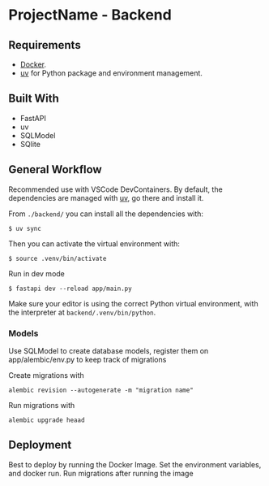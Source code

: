 # ProjectName - Backend

## Requirements

* [Docker](https://www.docker.com/).
* [uv](https://docs.astral.sh/uv/) for Python package and environment management.

## Built With
- FastAPI
- uv
- SQLModel
- SQlite

## General Workflow

Recommended use with VSCode DevContainers.
By default, the dependencies are managed with [uv](https://docs.astral.sh/uv/), go there and install it.

From `./backend/` you can install all the dependencies with:

```console
$ uv sync
```

Then you can activate the virtual environment with:

```console
$ source .venv/bin/activate
```

Run in dev mode
```console
$ fastapi dev --reload app/main.py
```

Make sure your editor is using the correct Python virtual environment, with the interpreter at `backend/.venv/bin/python`.

### Models
Use SQLModel to create database models, register them on app/alembic/env.py to keep track of migrations

Create migrations with
```console
alembic revision --autogenerate -m "migration name"
```

Run migrations with
```console
alembic upgrade heaad
```

## Deployment
Best to deploy by running the Docker Image. Set the environment variables, and docker run. Run migrations after running the image
